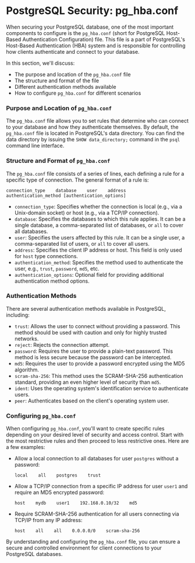 # PostgreSQL Security: pg_hba.conf

When securing your PostgreSQL database, one of the most important components to configure is the `pg_hba.conf` (short for PostgreSQL Host-Based Authentication Configuration) file. This file is a part of PostgreSQL's Host-Based Authentication (HBA) system and is responsible for controlling how clients authenticate and connect to your database. 

In this section, we'll discuss:

- The purpose and location of the `pg_hba.conf` file
- The structure and format of the file
- Different authentication methods available
- How to configure `pg_hba.conf` for different scenarios

### Purpose and Location of `pg_hba.conf`

The `pg_hba.conf` file allows you to set rules that determine who can connect to your database and how they authenticate themselves. By default, the `pg_hba.conf` file is located in PostgreSQL's data directory. You can find the data directory by issuing the `SHOW data_directory;` command in the `psql` command line interface.

### Structure and Format of `pg_hba.conf`

The `pg_hba.conf` file consists of a series of lines, each defining a rule for a specific type of connection. The general format of a rule is:

```
connection_type    database    user    address    authentication_method [authentication_options]
```

- `connection_type`: Specifies whether the connection is local (e.g., via a Unix-domain socket) or host (e.g., via a TCP/IP connection).
- `database`: Specifies the databases to which this rule applies. It can be a single database, a comma-separated list of databases, or `all` to cover all databases.
- `user`: Specifies the users affected by this rule. It can be a single user, a comma-separated list of users, or `all` to cover all users.
- `address`: Specifies the client IP address or host. This field is only used for `host` type connections.
- `authentication_method`: Specifies the method used to authenticate the user, e.g., `trust`, `password`, `md5`, etc.
- `authentication_options`: Optional field for providing additional authentication method options.

### Authentication Methods

There are several authentication methods available in PostgreSQL, including:

- `trust`: Allows the user to connect without providing a password. This method should be used with caution and only for highly trusted networks.
- `reject`: Rejects the connection attempt.
- `password`: Requires the user to provide a plain-text password. This method is less secure because the password can be intercepted.
- `md5`: Requires the user to provide a password encrypted using the MD5 algorithm.
- `scram-sha-256`: This method uses the SCRAM-SHA-256 authentication standard, providing an even higher level of security than `md5`.
- `ident`: Uses the operating system's identification service to authenticate users.
- `peer`: Authenticates based on the client's operating system user.

### Configuring `pg_hba.conf`

When configuring `pg_hba.conf`, you'll want to create specific rules depending on your desired level of security and access control. Start with the most restrictive rules and then proceed to less restrictive ones. Here are a few examples:

- Allow a local connection to all databases for user `postgres` without a password:

  ```
  local    all    postgres    trust
  ```

- Allow a TCP/IP connection from a specific IP address for user `user1` and require an MD5 encrypted password:

  ```
  host    mydb    user1    192.168.0.10/32    md5
  ```

- Require SCRAM-SHA-256 authentication for all users connecting via TCP/IP from any IP address:

  ```
  host    all    all    0.0.0.0/0    scram-sha-256
  ```

By understanding and configuring the `pg_hba.conf` file, you can ensure a secure and controlled environment for client connections to your PostgreSQL databases.